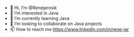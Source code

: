 - 👋 Hi, I’m @Renejarosik
- 👀 I’m interested in Java
- 🌱 I’m currently learning Java
- 💞️ I’m looking to collaborate on Java projects
- 📫 How to reach me https://www.linkedin.com/in/rene-jar
